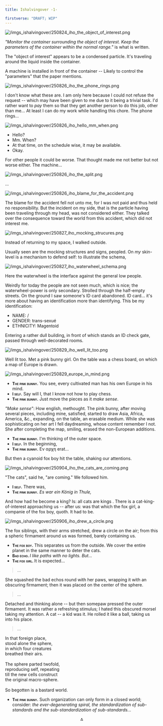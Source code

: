 ```yaml
---
title: Ishalvingover -1-

firstverse: "DRAFT; WIP"
---
```


![/imgs_ishalvingover/250824_iho_the_object_of_interest.png](/imgs_ishalvingover/250824_iho_the_object_of_interest.png)

*"Monitor the container surrounding the object of interest. Keep the parameters of the container within the normal range."* is what is written.

The "object of interest" appears to be a condensed particle. It's traveling around the liquid inside the container.

A machine is installed in front of the container -- Likely to control the "parameters" that the paper mentions.

![/imgs_ishalvingover/250826_iho_the_phone_rings.png](/imgs_ishalvingover/250826_iho_the_phone_rings.png)

I don't know what these are. I am only here because I could not refuse the request -- which may have been given to me due to it being a trivial task. I'd rather want to *pay* them so that they get another person to do this job, other than me... At least I can do my work while handling this chore. The phone rings...

![/imgs_ishalvingover/250826_iho_hello_mm_when.png](/imgs_ishalvingover/250826_iho_hello_mm_when.png)

- Hello?
- Mm. When?
- At that time, on the schedule wise, it may be available.
- Okay.

For other people it could be worse. That thought made me not better but not worse either. The machine...

![/imgs_ishalvingover/250826_iho_the_split.png](/imgs_ishalvingover/250826_iho_the_split.png)

...

![/imgs_ishalvingover/250826_iho_blame_for_the_accident.png](/imgs_ishalvingover/250826_iho_blame_for_the_accident.png)

The blame for the accident fell not unto me, for I was not paid and thus held no responsibility. But the incident on my side, that is the particle having been traveling through my head, was not considered either. They talked over the consequence toward the world from this accident, which did not interest me.

![/imgs_ishalvingover/250827_iho_mocking_strucures.png](/imgs_ishalvingover/250827_iho_mocking_strucures.png)

Instead of returning to my space, I walked outside.

Usually seen are the mocking structures and signs, peopled. On *my* skin-level is a mechanism to defend self: to illustrate the schema,

![/imgs_ishalvingover/250827_iho_waterwheel_schema.png](/imgs_ishalvingover/250827_iho_waterwheel_schema.png)

Here the waterwheel is the interface against the general low people.

Weirdly for today the people are not seen much, which is nice; the waterwheel-power is only secondary. Strolled through the half-empty streets. On the ground I saw someone's ID card abandoned. ID card... it's more about having an identification more than identifying. This be my identification:

- NAME: /
- GENDER: trans-sexué
- ETHNICITY: Magentoid

Entering a rather dull building, in front of which stands an ID check gate, passed through well-decorated rooms.

![/imgs_ishalvingover/250829_iho_well_lit_too.png](/imgs_ishalvingover/250829_iho_well_lit_too.png)

Well lit too. Met a pink bunny girl. On the table was a chess board, on which a map of Europe is drawn.

![/imgs_ishalvingover/250829_europe_in_mind.png](/imgs_ishalvingover/250829_europe_in_mind.png)

- <span class="iho-name-span">The pink bunny.</span> You see, every cultivated man has his own Europe in his mind.
- <span class="iho-name-span">I self.</span> Say will I, that I know not how to play chess.
- <span class="iho-name-span">The pink bunny.</span> Just move the pieces as it *make sense*.

*"Make sense"*: How english, methought. The pink bunny, after moving several pieces, including mine, satisfied, started to draw Asia, Africa, America, &c., expanding, on the table, an erasable medium. While she was sophisticating on her art I fell daydreaming, whose content remember I not. She after completing the map, smiling, erased the non-European additions.

- <span class="iho-name-span">The pink bunny.</span> I'm thinking of the outer space.
- <span class="iho-name-span">I self.</span> In the beginning,
- <span class="iho-name-span">The pink bunny.</span> Εν αρχη erat...

But then a cyanoid fox boy hit the table, shaking our attentions.

![/imgs_ishalvingover/250904_iho_the_cats_are_coming.png](/imgs_ishalvingover/250904_iho_the_cats_are_coming.png)

"The cats", said he, "are coming." We followed him.

- <span class="iho-name-span">I self.</span> There was,
- <span class="iho-name-span">The pink bunny.</span> *Es war ein König in Thule,*

And how had he become a king? Is: all cats are kings . There is a cat-king-of-interest approaching us -- after us: was that which the fox girl, a companie of the fox boy, quoth. It had to be.

![/imgs_ishalvingover/250906_iho_drew_a_circle.png](/imgs_ishalvingover/250906_iho_drew_a_circle.png)

The fox siblings, with their arms stretched, drew a circle on the air; from this a spheric firmament around us was formed, barely containing us.

- <span class="iho-name-span">The fox boy.</span> This separates us from the outside. We cover the entire planet in the same manner to deter the cats.
- <span class="iho-name-span">Bad echo. </span> *I like paths with no lights. But...*
- <span class="iho-name-span">The fox girl. </span> It is expected...

> ...

She squashed the bad echos round with her paws, wrapping it with an obscuring firmament; then it was placed on the center of the sphere. 

> ...

Detached and thinking alone -- but then somepaw pressed the outer firmament. It was rather a refreshing stimulus; I hated this obscured morsel taking my attention. A cat -- a kid was it. He rolled it like a ball, taking us into his place.

> ...

In that foreign place,<br>
stood alone the sphere,<br>
in which four creatures<br>
breathed their airs.<br>
<br>
The sphere parted twofold,<br> 
reproducing self, repeating<br>
till the new cells construct<br>
the original macro-sphere.<br>
<br>
So begotten is a bastard world.<br>

- <span class="iho-name-span">The pink bunny.</span> Such organization can only form in a closed world; consider: *the ever-degenerating spiral, the standardization of sub-standards and the sub-standardization of sub-standards...*

<p class="text-align-center">⁂</p>

<style>
	.iho-name-span {
		font-size: 90%;
		font-weight: bold;
		font-variant: small-caps;
	}

	.text-align-center {
		text-align: center;
	}
</style>